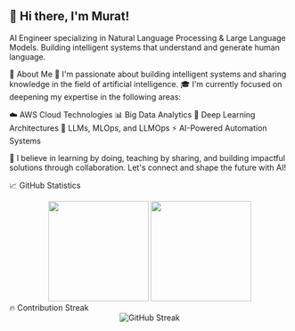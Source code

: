 ## 👋 Hi there, I'm Murat!

AI Engineer specializing in Natural Language Processing & Large Language Models. Building intelligent systems that understand and generate human language.

🧠 About Me
🔬 I'm passionate about building intelligent systems and sharing knowledge in the field of artificial intelligence.
🎓 I'm currently focused on deepening my expertise in the following areas:

☁️ AWS Cloud Technologies
📊 Big Data Analytics
🧠 Deep Learning Architectures
🤖 LLMs, MLOps, and LLMOps
⚡ AI-Powered Automation Systems

🌟 I believe in learning by doing, teaching by sharing, and building impactful solutions through collaboration.
Let's connect and shape the future with AI!

📈 GitHub Statistics
<div align="center">
  <img height="180em" src="https://github-readme-stats.vercel.app/api?username=MuratKomurcu1&show_icons=true&theme=dark&include_all_commits=true&count_private=true"/>
  <img height="180em" src="https://github-readme-stats.vercel.app/api/top-langs/?username=MuratKomurcu1&layout=compact&langs_count=8&theme=dark"/>
</div>
🔥 Contribution Streak
<div align="center">
  <img src="https://github-readme-streak-stats.herokuapp.com/?user=MuratKomurcu1&theme=dark" alt="GitHub Streak"/>
</div>

